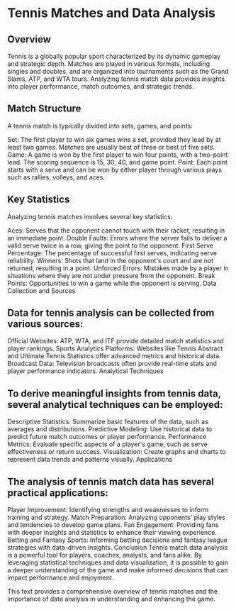 # Tennis Matches and Data Analysis
## Overview
Tennis is a globally popular sport characterized by its dynamic gameplay and strategic depth. Matches are played in various formats, including singles and doubles, and are organized into tournaments such as the Grand Slams, ATP, and WTA tours. Analyzing tennis match data provides insights into player performance, match outcomes, and strategic trends.

## Match Structure
A tennis match is typically divided into sets, games, and points:

Set: The first player to win six games wins a set, provided they lead by at least two games. Matches are usually best of three or best of five sets.
Game: A game is won by the first player to win four points, with a two-point lead. The scoring sequence is 15, 30, 40, and game point.
Point: Each point starts with a serve and can be won by either player through various plays such as rallies, volleys, and aces.
## Key Statistics
Analyzing tennis matches involves several key statistics:

Aces: Serves that the opponent cannot touch with their racket, resulting in an immediate point.
Double Faults: Errors where the server fails to deliver a valid serve twice in a row, giving the point to the opponent.
First Serve Percentage: The percentage of successful first serves, indicating serve reliability.
Winners: Shots that land in the opponent's court and are not returned, resulting in a point.
Unforced Errors: Mistakes made by a player in situations where they are not under pressure from the opponent.
Break Points: Opportunities to win a game while the opponent is serving.
Data Collection and Sources
## Data for tennis analysis can be collected from various sources:

Official Websites: ATP, WTA, and ITF provide detailed match statistics and player rankings.
Sports Analytics Platforms: Websites like Tennis Abstract and Ultimate Tennis Statistics offer advanced metrics and historical data.
Broadcast Data: Television broadcasts often provide real-time stats and player performance indicators.
Analytical Techniques
## To derive meaningful insights from tennis data, several analytical techniques can be employed:

Descriptive Statistics: Summarize basic features of the data, such as averages and distributions.
Predictive Modeling: Use historical data to predict future match outcomes or player performance.
Performance Metrics: Evaluate specific aspects of a player's game, such as serve effectiveness or return success.
Visualization: Create graphs and charts to represent data trends and patterns visually.
Applications
## The analysis of tennis match data has several practical applications:

Player Improvement: Identifying strengths and weaknesses to inform training and strategy.
Match Preparation: Analyzing opponents' play styles and tendencies to develop game plans.
Fan Engagement: Providing fans with deeper insights and statistics to enhance their viewing experience.
Betting and Fantasy Sports: Informing betting decisions and fantasy league strategies with data-driven insights.
Conclusion
Tennis match data analysis is a powerful tool for players, coaches, analysts, and fans alike. By leveraging statistical techniques and data visualization, it is possible to gain a deeper understanding of the game and make informed decisions that can impact performance and enjoyment.

This text provides a comprehensive overview of tennis matches and the importance of data analysis in understanding and enhancing the game.

